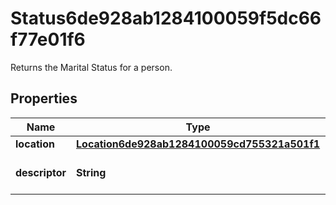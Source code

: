

# Status6de928ab1284100059f5dc66f77e01f6

Returns the Marital Status for a person.

## Properties

| Name | Type | Description | Notes |
|------------ | ------------- | ------------- | -------------|
|**location** | [**Location6de928ab1284100059cd755321a501f1**](Location6de928ab1284100059cd755321a501f1.md) |  |  [optional] |
|**descriptor** | **String** | A preview of the instance |  [optional] |



